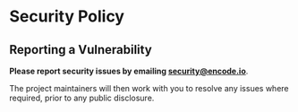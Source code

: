 # Security Policy

## Reporting a Vulnerability

**Please report security issues by emailing security@encode.io**.

The project maintainers will then work with you to resolve any issues where required, prior to any public disclosure.

